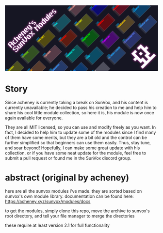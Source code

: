 ![acheney module collection](acheney_modules_new_cover_image.png)

# Story
Since acheney is currently taking a break on SunVox, and his content is currently unavailable; he decided to pass his creation to me and help him to share his cool little module collection, so here it is, his module is now once again available for everyone.

They are all MIT licensed, so you can use and modify freely as you want. In fact, I decided to help him to update some of the modules since I find many of them have some merits, but they are a bit old and the control can be further simplified so that beginners can use them easily. Thus, stay tune, and soar beyond! Hopefully, I can make some great update with his collection, or if you have some neat update for the module, feel free to submit a pull request or found me in the SunVox discord group.

# abstract (original by acheney)

here are all the sunvox modules i've made. they are sorted based on sunvox's own module library. documentation can be found here: https://acheney.xyz/sunvox/modules/docs

to get the modules, simply clone this repo, move the archive to sunvox's root directory, and tell your file manager to merge the directories

these require at least version 2.1 for full functionality






